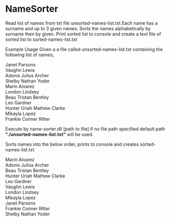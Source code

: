 # NameSorter

Read list of names from txt file unsorted-names-list.txt
Each name has a surname and up to 3 given names.
Sorts the names alphabetically by surname then by given.
Print sorted list to console and create a text file of sorted list to sorted-names-list.txt 

Example Usage
Given a a file called unsorted-names-list.txt containing the following list of names;

Janet Parsons  
Vaughn Lewis  
Adonis Julius Archer  
Shelby Nathan Yoder  
Marin Alvarez  
London Lindsey  
Beau Tristan Bentley  
Leo Gardner  
Hunter Uriah Mathew Clarke  
Mikayla Lopez  
Frankie Conner Ritter  

Execute by
name-sorter.dll [path to file] 
if no file path specified default path **"./unsorted-names-list.txt"** will be used.

Sorts names into the below order, prints to console and creates sorted-names-list.txt

Marin Alvarez  
Adonis Julius Archer  
Beau Tristan Bentley  
Hunter Uriah Mathew Clarke  
Leo Gardner  
Vaughn Lewis  
London Lindsey  
Mikayla Lopez  
Janet Parsons  
Frankie Conner Ritter  
Shelby Nathan Yoder  

